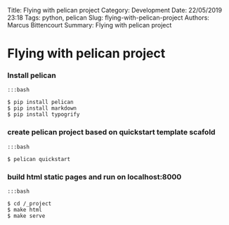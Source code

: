 Title: Flying with pelican project
Category: Development
Date: 22/05/2019 23:18
Tags: python, pelican
Slug: flying-with-pelican-project
Authors: Marcus Bittencourt
Summary: Flying with pelican project

# Flying with pelican project

### Install pelican 

    :::bash

    $ pip install pelican
    $ pip install markdown
    $ pip install typogrify

### create pelican project based on quickstart template scafold 

    :::bash
    
    $ pelican quickstart

### build html static pages and run on localhost:8000  

    :::bash
    
    $ cd /_project
    $ make html
    $ make serve
